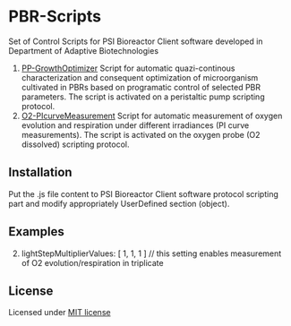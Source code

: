 # PBR-Scripts
Set of Control Scripts for PSI Bioreactor Client software developed in Department of Adaptive Biotechnologies

1. [PP-GrowthOptimizer](https://gcri-doab.github.io/PBR-Scripts/PP-GrowthOptimizer.js)
Script for automatic quazi-continous characterization and consequent optimization of microorganism cultivated in PBRs based on programatic control of selected PBR parameters. The script is activated on a peristaltic pump scripting protocol.
2. [O2-PIcurveMeasurement](https://gcri-doab.github.io/PBR-Scripts/O2-PIcurveMeasurement.js)
Script for automatic measurement of oxygen evolution and respiration under different irradiances (PI curve measurements). The script is activated on the oxygen probe (O2 dissolved) scripting protocol.

## Installation

Put the .js file content to PSI Bioreactor Client software protocol scripting part and modify appropriately UserDefined section (object).

## Examples

2. lightStepMultiplierValues: [ 1, 1, 1 ] // this setting enables measurement of O2 evolution/respiration in triplicate

## License

Licensed under [MIT license](https://gcri-doab.github.io/PBR-Scripts/LICENSE)
